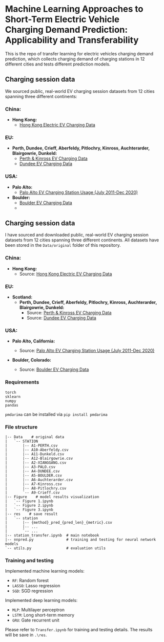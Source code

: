 

# Machine Learning Approaches to Short-Term Electric Vehicle Charging Demand Prediction: Applicability and Transferability

This is the repo of transfer learning for electric vehicles charging demand prediction, which collects charging demand of charging stations in 12 different cities and tests different prediction models.


## Charging session data

We sourced public, real-world EV charging session datasets from 12 cities spanning three different continents:

### China:
- **Hong Kong:** 
  - [Hong Kong Electric EV Charging Data](https://sc.hkelectric.com/TuniS/www.hkelectric.com/zh/smart-power-services/ev-charging-solution/location-map)
### EU:
-  **Perth, Dundee, Crieff, Aberfeldy, Pitlochry, Kinross, Auchterarder, Blairgowrie, Dunkeld:** 
    - [Perth & Kinross EV Charging Data](https://data.pkc.gov.uk/dataset/ev-charging-data)
    - [Dundee EV Charging Data](https://data.dundeecity.gov.uk/dataset/ev-charging-data)
### USA:
- **Palo Alto:**
  - [Palo Alto EV Charging Station Usage (July 2011-Dec 2020)](https://data.cityofpaloalto.org/dataviews/257812/electric-vehicle-charging-station-usage-july-2011-dec-2020/) 
- **Boulder:**
  - [Boulder EV Charging Data](https://open-data.bouldercolorado.gov/datasets/39288b03f8d54b39848a2df9f1c5fca2_0/explore)
  - 
## Charging session data

I have sourced and downloaded public, real-world EV charging session datasets from 12 cities spanning three different continents. All datasets have been stored in the `Data/original` folder of this repository.

### China:
- **Hong Kong:** 
  - Source: [Hong Kong Electric EV Charging Data](https://sc.hkelectric.com/TuniS/www.hkelectric.com/zh/smart-power-services/ev-charging-solution/location-map)

### EU:
- **Scotland:**
  - **Perth, Dundee, Crieff, Aberfeldy, Pitlochry, Kinross, Auchterarder, Blairgowrie, Dunkeld:** 
    - Source: [Perth & Kinross EV Charging Data](https://data.pkc.gov.uk/dataset/ev-charging-data)
    - Source: [Dundee EV Charging Data](https://data.dundeecity.gov.uk/dataset/ev-charging-data)

### USA:
- **Palo Alto, California:**
  - Source: [Palo Alto EV Charging Station Usage (July 2011-Dec 2020)](https://data.cityofpaloalto.org/dataviews/257812/electric-vehicle-charging-station-usage-july-2011-dec-2020/)
  
- **Boulder, Colorado:**
  - Source: [Boulder EV Charging Data](https://open-data.bouldercolorado.gov/datasets/39288b03f8d54b39848a2df9f1c5fca2_0/explore)



### Requirements

```
torch
sklearn
numpy 
pandas
```

`pmdarima` can be installed via `pip install pmdarima`

### File structure

```
|-- Data    # original data
|   `-- STATION
|       |-- A1-PERTH.csv
|       |-- A10-Aberfeldy.csv
|       |-- A11-Dunkeld.csv
|       |-- A12-Blairgowrie.csv
|       |-- A2-XIANGGANG.csv
|       |-- A3-PALO.csv
|       |-- A4-DUNDEE.csv
|       |-- A5-BOULDER.csv
|       |-- A6-Auchterarder.csv
|       |-- A7-Kinross.csv
|       |-- A8-Pitlochry.csv
|       `-- A9-Crieff.csv
|-- Figure    # model results visualization
|   `-- Figure 1.ipynb   
|   `-- Figure 2.ipynb
|   `-- Figure 3.ipynb
|-- res    # save result
|   `-- station
|       |-- {method}_pred_{pred_len}_{metric}.csv
|       |-- ...
|       `-- ...
|-- station_transfer.ipynb  # main notebook
|-- nnpred.py               # training and testing for neural network models
`-- utils.py                # evaluation utils
```


### Training and testing

Implemented machine learning models:
+ `RF`: Random forest
+ `LASSO`: Lasso regression 
+ `SGD`: SGD regression

Implemented deep learning models:
+ `MLP`: Multilayer perceptron
+ `LSTM`: Long short-term memory
+ `GRU`: Gate recurrent unit

Please refer to `Transfer.ipynb` for training and testing details.
The results will be save in `.\res`.
